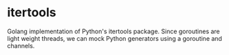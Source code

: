 # itertools

Golang implementation of Python's itertools package.
Since goroutines are light weight threads, we can mock Python generators using a goroutine and channels.
